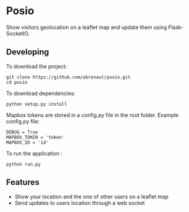 # Posio

Show visitors geolocation on a leaflet map and update them using Flask-SocketIO.
    
## Developing

To download the project:

    git clone https://github.com/abrenaut/posio.git
    cd posio
    
To download dependencies:
    
    python setup.py install
    
Mapbox tokens are stored in a config.py file in the root folder. Example config.py file:
    
    DEBUG = True    
    MAPBOX_TOKEN = 'token'
    MAPBOX_ID = 'id'

   
To run the application :
    
    python run.py

## Features

* Show your location and the one of other users on a leaflet map
* Send updates to users location through a web socket